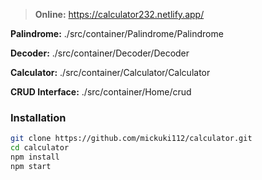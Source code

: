 > **Online:** https://calculator232.netlify.app/

**Palindrome:** ./src/container/Palindrome/Palindrome

**Decoder:** ./src/container/Decoder/Decoder

**Calculator:** ./src/container/Calculator/Calculator

**CRUD Interface:** ./src/container/Home/crud


### Installation

```sh
git clone https://github.com/mickuki112/calculator.git
cd calculator
npm install
npm start
```
